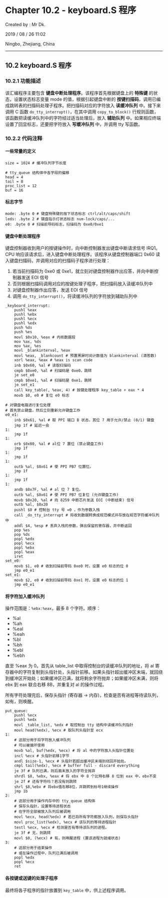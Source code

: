 # Chapter 10.2 - keyboard.S 程序

Created by : Mr Dk.

2019 / 08 / 26 11:02

Ningbo, Zhejiang, China

---

## 10.2 keyboard.S 程序

### 10.2.1 功能描述

该汇编程序主要包含 **键盘中断处理程序**。该程序首先根据键盘上的 **特殊键** 的状态，设置状态标志变量 mode 的值，根据引起键盘中断的 **按键扫描码**，调用已编成跳转表的扫描码处理子程序。把扫描码对应的字符放入 **读缓冲队列** 中。接下来调用 C 函数 `do_tty_interrupt()`，在其中调用 `copy_to_block()` 行规则函数，该函数把读缓冲队列中的字符经过适当处理后，放入 **辅助队列** 中。如果相应终端设置了回显标志，还要把字符放入 **写缓冲队列** 中，并调用 tty 写函数。

### 10.2.2 代码注释

#### 一些常量的定义

```assembly
size = 1024 # 缓冲队列字节长度

# tty_queue 结构体中各字段的偏移
head = 4
tail = 8
proc_list = 12
buf = 16
```

#### 标志字节

```assembly
mode: .byte 0 # 键盘特殊键的按下状态标志 ctrl/alt/caps/shift
leds: .byte 2 # 键盘指示灯状态标志 num-lock/caps/...
e0: .byte 0 # 扫描前导码标志，扫描码为 0xe0/0xe1
```

#### 键盘中断处理程序

键盘控制器收到用户的按键操作时，向中断控制器发出键盘中断请求信号 IRQ1。CPU 响应该请求后，进入键盘中断处理程序。该程序从键盘控制器端口 0x60 读入键盘扫描码，并调用对应的扫描码子程序进行处理：

1. 若当前扫描码为 0xe0 或 0xe1，就立刻对键盘控制器作出应答，并向中断控制器发送 EOI 信号
2. 否则根据扫描码调用对应的按键处理子程序，把扫描码放入读缓冲队列中
3. 对键盘控制器作出应答，发送 EOI 信号
4. 调用 `do_tty_interrupt()`，将读缓冲队列的字符放到辅助队列中

```assembly
_keyboard_interrupt:
    pushl %eax
    pushl %ebx
    pushl %ecx
    pushl %edx
    push %ds
    push %es
    movl $0x10, %eax # 内核数据段
    mov %ax, %ds
    mov %ax, %es
    movl _blankinterval, %eax
    movl %eax, _blankcount # 预置黑屏时间计数值为 blankinterval (滴答数)
    xorl %eax, %eax # %eax is scan code
    inb $0x60, %al # 读取扫描码
    cmpb $0xe0, %al # 扫描码是 0xe0，跳转
    je set_e0
    cmpb $0xe1, %al # 扫描码是 0xe1，跳转
    je set_e1
    call key_table(, %eax, 4) # 按键处理程序 key_table + eax * 4
    movb $0, e0 # 复位 e0 标志

# 对键盘电路进行复位处理
# 首先禁止键盘，然后立刻重新允许键盘工作
e0_e1:
    inb $0x61, %al # 取 PPI 端口 B 状态，其位 7 用于允许/禁止 (0/1) 键盘
    jmp 1f # 延迟一会
1:
    jmp 1f
1:
    orb $0x80, %al # al位 7 置位 (禁止键盘工作)
    jmp 1f
1:
    jmp 1f
1:
    outb %al, $0x61 # 使 PPI PB7 位置位。
    jmp 1f
1:
    jmp 1f
1:
    andb $0x7F, %al # al 位 7 复位。
    outb %al, $0x61 # 使 PPI PB7 位复位 (允许键盘工作)
    movb $0x20, %al # 向 8259 中断芯片发送 EOI (中断结束) 信号
    outb %al, $0x20
    pushl $0 # 控制台 tty 号 =0 ，作为参数入栈
    call _do_tty_interrupt # 将收到数据转换成规范模式并存放在规范字符缓冲队列中
    addl $4, %esp # 丢弃入栈的参数，弹出保留的寄存器，并中断返回
    pop %es
    pop %ds
    popl %edx
    popl %ecx
    popl %ebx
    popl %eax
    iret
set_e0:
    movb $1, e0 # 收到扫描前导码 0xe0 时，设置 e0 标志的位 0
    jmp e0_e1
set_e1:
    movb $2, e0 # 收到扫描前导码 0xe1 时，设置 e0 标志的位 1
    jmp e0_e1
```

#### 将字符加入缓冲队列

操作范围是：`%ebx:%eax`，最多 8 个字符。顺序：

* %al
* %ah
* %eal
* %eah
* %bl
* %bh
* %ebl
* %ebh

直至 %eax 为 0。首先从 table_list 中取得控制台的读缓冲队列的地址，将 al 寄存器中的字符复制到头指针处，头指针前移。如果头指针超出缓冲区末端，就回绕到缓冲区开始处；如果缓冲区已满，就将剩余字符抛弃；如果缓冲区未满，则将 ebx 到 eax 联合右移 8B，并重复对 al 的操作过程。

所有字符处理完后，保存头指针 (寄存器 → 内存)，检查是否有进程等待读队列，如有，则唤醒。

```assembly
put_queue:
    pushl %ecx
    pushl %edx
    movl _table_list, %edx # 取控制台 tty 结构中读缓冲队列指针
    movl head(%edx), %ecx # 取队列头指针至 ecx
1:
    # 这部分用于将字符放入缓冲队列
    # 可以被循环使用
    movb %al, buf(%edx, %ecx) # 将 al 中的字符放入头指针位置处
    incl %ecx # 头指针前移1字节
    andl $size-1, %ecx # 头指针若超出缓冲区末端则绕回开始处。
    cmpl tail(%edx), %ecx # buffer full - discard everything
    je 3f # 队列已满，则后面未放入的字符全抛弃
    shrdl $8, %ebx, %eax # 将 ebx 中 8 个比特右移 8 位到 eax 中，ebx不变
    je 2f # 还有字符吗？若没有则跳转
    shrl $8,%ebx # 将ebx值右移8位，并跳转到标号1继续操作
    jmp 1b
2:
    # 这部分用于操作内存中的 tty_queue 结构体
    # 保存头指针，设置等待进程状态
    # 在字符全部被放入队列后被调用
    movl %ecx, head(%edx) # 若已将所有字符都放入队列，则保存头指针
    movl proc_list(%edx), %ecx # 该队列的等待进程指针
    testl %ecx, %ecx # 检测是否有等待该队列的进程。
    je 3f # 无，则跳转
    movl $0, (%ecx) # 有，则唤醒进程 (置该进程为就绪状态)
3:
    # 这部分用于结束操作
    # 或在操作过程中，队列已满后被调用
    popl %edx
    popl %ecx
    ret
```

#### 各按键或送键的处理子程序

最终将各子程序的指针放置到 `key_table` 中，供上述程序调用。

